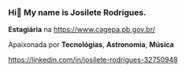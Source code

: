 ### Hi👋 My name is Josilete Rodrigues.

**Estagiária** na https://www.cagepa.pb.gov.br/

Apaixonada por **Tecnológias**, **Astronomia**, **Música**

https://linkedin.com/in/josilete-rodrigues-32750948 


